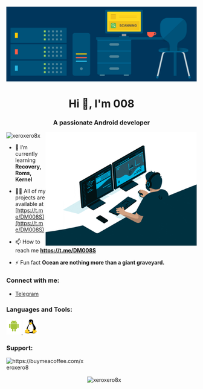 ![Masterhead](https://github.com/xeroxero8x/xeroxero8x/blob/main/Images/andoroid.gif)
<h1 align="center">Hi 👋, I'm 008</h1>
<h3 align="center">A passionate Android developer</h3>

<img align="right" alt="Coding" width="400" src="https://github.com/xeroxero8x/xeroxero8x/blob/main/Images/giphy.gif">

<p align="left"> <img src="https://komarev.com/ghpvc/?username=xeroxero8x&label=Profile%20views&color=0e75b6&style=flat" alt="xeroxero8x" /> </p>

- 🌱 I’m currently learning **Recovery, Roms, Kernel**

- 👨‍💻 All of my projects are available at [https://t.me/DM008S](https://t.me/DM008S)

- 📫 How to reach me **https://t.me/DM008S**

- ⚡ Fun fact **Ocean are nothing more than a giant graveyard.**

<h3 align="left">Connect with me:</h3>
<p align="left">
  <ul>
    <li>
  <a href="https://t.me/DM008S">Telegram</a>
    </li>
  </ul>
</p>

<h3 align="left">Languages and Tools:</h3>
<p align="left"> <a href="https://developer.android.com" target="_blank" rel="noreferrer"> <img src="https://raw.githubusercontent.com/devicons/devicon/master/icons/android/android-original-wordmark.svg" alt="android" width="40" height="40"/> </a> <a href="https://www.linux.org/" target="_blank" rel="noreferrer"> <img src="https://raw.githubusercontent.com/devicons/devicon/master/icons/linux/linux-original.svg" alt="linux" width="40" height="40"/> </a> </p>

<h3 align="left">Support:</h3>
<p><a href="https://www.buymeacoffee.com/https://buymeacoffee.com/xeroxero8"> <img align="left" src="https://cdn.buymeacoffee.com/buttons/v2/default-yellow.png" height="50" width="210" alt="https://buymeacoffee.com/xeroxero8" /></a></p><br><br>

<p>&nbsp;<img align="center" src="https://github-readme-stats.vercel.app/api?username=xeroxero8x&show_icons=true&locale=en" alt="xeroxero8x" /></p>

